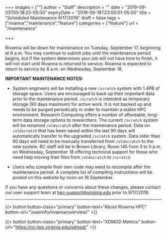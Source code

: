 +++
images = [""]
author = "Staff"
description = ""
date = "2019-09-03T05:18:25-05:00"
expiryDate = "2019-09-18T23:00:01-05:00"
title = "Scheduled Maintenance 9/17/2019"
draft = false
tags = ["rivanna","maintenance","feature"]
categories = ["feature"]
url = "/maintenance"

+++

<p class=lead>Rivanna will be down for maintenance on Tuesday, September 17, beginning at 6 a.m. You may continue to submit jobs until the maintenance period begins, but if the system determines your job will not have time to finish, it will not start until Rivanna is returned to service. Rivanna is expected to return to service by 6 a.m. on Wednesday, September 18.</p>

**IMPORTANT MAINTENANCE NOTES:**

- System engineers will be installing a new `/scratch` system with 1.4PB of storage space. Users are encouraged to back up their important data prior to the maintenance period. `/scratch` is intended as temporary storage (90 days maximum) for active work. It is not backed up and needs to be purged periodically in order to maintain a stable HPC environment. Research Computing offers a number of affordable, long-term data storage options to researchers. The current `/scratch` system will be renamed `/oldscratch` after the maintenance period. Data on `/oldscratch` that has been saved within the last 90 days will automatically transfer to the upgraded `/scratch` system. Data older than 90 days will need to be manually transferred from `/oldscratch` to the new system. RC staff will be in Brown Library, Room 145 from 3 to 5 p.m. on Wednesday, September 18 offering technical support for those who need help moving their files from `/oldscratch` to `/scratch`.

- Users who compile their own code may need to recompile after the maintenance period. A complete list of compiling instructions will be posted on this website by noon on 18 September.

If you have any questions or concerns about these changes, please contact our user support team at [hpc-support@virginia.edu](mailto:hpc-support@virginia.edu) prior to 9/17/2019.

- - -

{{< button button-class="primary" button-text="About Rivanna HPC" button-url="/userinfo/rivanna/overview/" >}}

{{< button button-class="primary" button-text="XDMOD Metrics" button-url="https://rci.hpc.virginia.edu/xdmod/" >}}
